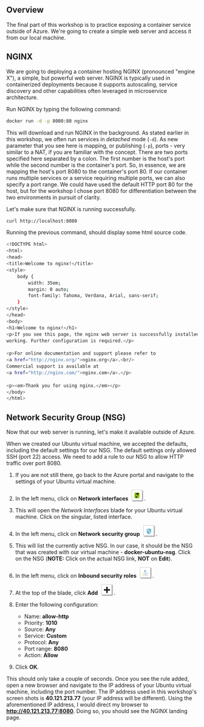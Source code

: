 ## Overview
The final part of this workshop is to practice exposing a container service outside of Azure. We're going to create a simple web server and access it from our local machine.

## NGINX
We are going to deploying a container hosting NGINX (pronounced "engine X"), a simple, but powerful web server. NGINX is typically used in containerized deployments because it supports autoscaling, service discovery and other capabilities often leveraged in microservice architecture.

Run NGINX by typing the following command:
```bash
docker run -d -p 8080:80 nginx
```

This will download and run NGINX in the background.  As stated earlier in this workshop, we often run services in _detached_ mode (`-d`).  As new parameter that you see here is mapping, or publishing (`-p`), ports  - very similar to a NAT, if you are familiar with the concept. There are two ports specified here separated by a colon.  The first number is the host's port while the second number is the container's port.  So, in essence, we are mapping the host's port 8080 to the container's port 80.  If our container runs multiple services or a service requiring multiple ports, we can also specify a port range.  We could have used the default HTTP port 80 for the host, but for the workshop I chose port 8080 for differentiation between the two environments in pursuit of clarity.

Let's make sure that NGINX is running successfully.
```bash
curl http://localhost:8080
```
Running the previous command, should display some html source code.
```bash
<!DOCTYPE html>
<html>
<head>
<title>Welcome to nginx!</title>
<style>
    body {
        width: 35em;
        margin: 0 auto;
        font-family: Tahoma, Verdana, Arial, sans-serif;
    }
</style>
</head>
<body>
<h1>Welcome to nginx!</h1>
<p>If you see this page, the nginx web server is successfully installed and
working. Further configuration is required.</p>

<p>For online documentation and support please refer to
<a href="http://nginx.org/">nginx.org</a>.<br/>
Commercial support is available at
<a href="http://nginx.com/">nginx.com</a>.</p>

<p><em>Thank you for using nginx.</em></p>
</body>
</html>
```

## Network Security Group (NSG)
Now that our web server is running, let's make it available outside of Azure.

When we created our Ubuntu virtual machine, we accepted the defaults, including the default settings for our NSG.  The default settings only allowed SSH (port 22) access. We need to add a rule to our NSG to allow HTTP traffic over port 8080.

  1. If you are not still there, go back to the Azure portal and navigate to the settings of your Ubuntu virtual machine.

  2. In the left menu, click on **Network interfaces** <img src="https://raw.githubusercontent.com/AzureWorkshops/images/master/icons_network_interfaces.jpg" style="display: inline; margin:0px 5px;box-shadow: 2px 2px 2px #999;border:1px solid #ccc;"/>.

  3. This will open the _Network Interfaces_ blade for your Ubuntu virtual machine. Click on the singular, listed interface.

  4. In the left menu, click on **Network security group** <img src="https://raw.githubusercontent.com/AzureWorkshops/images/master/icons_network_security_group.jpg" style="display: inline; margin:0px 5px;box-shadow: 2px 2px 2px #999;border:1px solid #ccc;"/>.

  5. This will list the currently active NSG.  In our case, it should be the NSG that was created with our virtual machine - **docker-ubuntu-nsg**.  Click on the NSG (**NOTE:** Click on the actual NSG link, **NOT** on **Edit**).

  6. In the left menu, click on **Inbound security roles** <img src="https://raw.githubusercontent.com/AzureWorkshops/images/master/icons_inbound_security_rules.jpg" style="display: inline; margin:0px 5px;box-shadow: 2px 2px 2px #999;border:1px solid #ccc;"/>.

  7. At the top of the blade, click **Add** <img src="https://raw.githubusercontent.com/AzureWorkshops/images/master/icons_add.jpg" style="display: inline; margin:0px 5px;box-shadow: 2px 2px 2px #999;border:1px solid #ccc;"/>.

  8. Enter the following configuration:

      * Name: **allow-http**
      * Priority: **1010**
      * Source: **Any**
      * Service: **Custom**
      * Protocol: **Any**
      * Port range: **8080**
      * Action: **Allow**

  9. Click **OK**.

This should only take a couple of seconds.  Once you see the rule added, open a new browser and navigate to the IP address of your Ubuntu virtual machine, including the port number.  The IP address used in this workshop's screen shots is **40.121.213.77** (your IP address will be different).  Using the aforementioned IP address, I would direct my browser to **http://40.121.213.77:8080**.  Doing so, you should see the NGINX landing page.